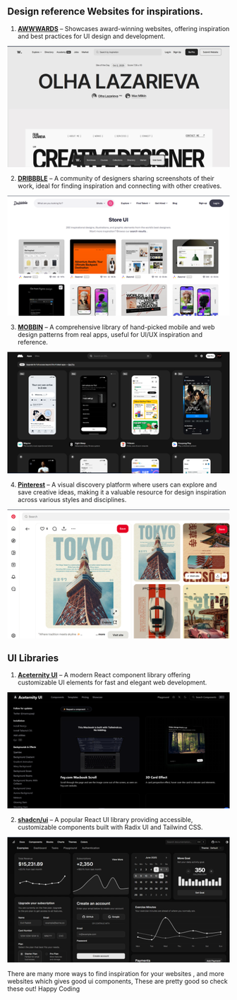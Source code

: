 ## **Design reference Websites for inspirations.**

1. **[AWWWARDS](https://www.awwwards.com/)** – Showcases award-winning websites, offering inspiration and best practices for UI design and development.

![alt text]({B7F54461-0180-4EAE-94DD-BC56D4C05F96}.png)

2. **[DRIBBBLE](https://dribbble.com/)** – A community of designers sharing screenshots of their work, ideal for finding inspiration and connecting with other creatives.

![alt text](./{E539A363-EF67-4E74-8EC7-F83972017DD7}.png)

3. **[MOBBIN](https://mobbin.com/)** – A comprehensive library of hand-picked mobile and web design patterns from real apps, useful for UI/UX inspiration and reference.

![alt text]({D63FCEC9-8321-4A82-8C09-09219ED47B32}.png)


4. **[Pinterest](https://www.pinterest.com/)** – A visual discovery platform where users can explore and save creative ideas, making it a valuable resource for design inspiration across various styles and disciplines.

![alt text]({19257018-05A9-4F72-98A2-ED4A591B2E94}.png)


## **UI Libraries**

1. **[Aceternity UI](https://ui.aceternity.com)** – A modern React component library offering customizable UI elements for fast and elegant web development.

![alt text]({9B861E21-30DA-43EB-B22D-8DE17D98D1B6}.png)

2. **[shadcn/ui](https://ui.shadcn.com/)** – A popular React UI library providing accessible, customizable components built with Radix UI and Tailwind CSS.

![alt text]({8FCFFBA1-417F-4D03-BA07-AEC322CF6789}.png)


There are many more ways to find inspiration for your websites , and more websites which gives good ui components, These are pretty good so check these out! Happy Coding

